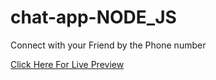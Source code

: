 # chat-app-NODE_JS


Connect with your Friend by the Phone number

<a href="https://chat-web-nodejs.herokuapp.com" target="_blank"> Click Here For Live Preview</a>

